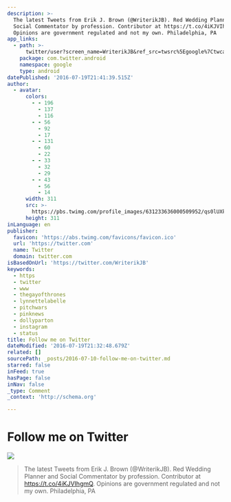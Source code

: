 ```yaml
---
description: >-
  The latest Tweets from Erik J. Brown (@WriterikJB). Red Wedding Planner and
  Social Commentator by profession. Contributor at https://t.co/4iKJVIhgmQ.
  Opinions are government regulated and not my own. Philadelphia, PA
app_links:
  - path: >-
      twitter/user?screen_name=WriterikJB&ref_src=twsrc%5Egoogle%7Ctwcamp%5Eandroidseo%7Ctwgr%5Eprofile
    package: com.twitter.android
    namespace: google
    type: android
datePublished: '2016-07-19T21:41:39.515Z'
author:
  - avatar:
      colors:
        - - 196
          - 137
          - 116
        - - 56
          - 92
          - 17
        - - 131
          - 60
          - 22
        - - 33
          - 32
          - 29
        - - 43
          - 56
          - 14
      width: 311
      src: >-
        https://pbs.twimg.com/profile_images/631233636000509952/qs0lUXkK_400x400.jpg
      height: 311
inLanguage: en
publisher:
  favicon: 'https://abs.twimg.com/favicons/favicon.ico'
  url: 'https://twitter.com'
  name: Twitter
  domain: twitter.com
isBasedOnUrl: 'https://twitter.com/WriterikJB'
keywords:
  - https
  - twitter
  - www
  - thegayofthrones
  - lynnettelabelle
  - pitchwars
  - pinknews
  - dollyparton
  - instagram
  - status
title: Follow me on Twitter
dateModified: '2016-07-19T21:32:48.679Z'
related: []
sourcePath: _posts/2016-07-10-follow-me-on-twitter.md
starred: false
inFeed: true
hasPage: false
inNav: false
_type: Comment
_context: 'http://schema.org'

---
```

# Follow me on Twitter
![](https://the-grid-user-content.s3-us-west-2.amazonaws.com/eac6aede-b6a1-42d5-b032-58d2bd263e7b.jpg)

> The latest Tweets from Erik J. Brown (@WriterikJB). Red Wedding Planner and Social Commentator by profession. Contributor at https://t.co/4iKJVIhgmQ. Opinions are government regulated and not my own. Philadelphia, PA